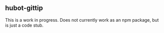 ## hubot-gittip

This is a work in progress. Does not currently work as an npm package,
but is just a code stub.
